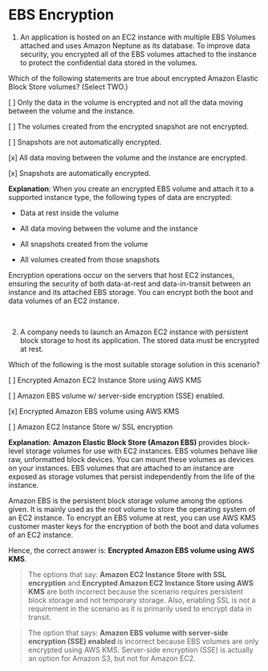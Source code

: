 # EBS Encryption

1. An application is hosted on an EC2 instance with multiple EBS Volumes attached and uses Amazon Neptune as its database. To improve data security, you encrypted all of the EBS volumes attached to the instance to protect the confidential data stored in the volumes. 

Which of the following statements are true about encrypted Amazon Elastic Block Store volumes? (Select TWO.)

[ ] Only the data in the volume is encrypted and not all the data moving between the volume and the instance.

[ ] The volumes created from the encrypted snapshot are not encrypted.

[ ] Snapshots are not automatically encrypted.

[x] All data moving between the volume and the instance are encrypted.

[x] Snapshots are automatically encrypted.

**Explanation**: When you create an encrypted EBS volume and attach it to a supported instance type, the following types of data are encrypted:

* Data at rest inside the volume

* All data moving between the volume and the instance

* All snapshots created from the volume

* All volumes created from those snapshots

Encryption operations occur on the servers that host EC2 instances, ensuring the security of both data-at-rest and data-in-transit between an instance and its attached EBS storage. You can encrypt both the boot and data volumes of an EC2 instance.

<br />

2. A company needs to launch an Amazon EC2 instance with persistent block storage to host its application. The stored data must be encrypted at rest.

Which of the following is the most suitable storage solution in this scenario?

[ ] Encrypted Amazon EC2 Instance Store using AWS KMS

[ ] Amazon EBS volume w/ server-side encryption (SSE) enabled.

[x] Encrypted Amazon EBS volume using AWS KMS

[ ] Amazon EC2 Instance Store w/ SSL encryption

**Explanation**: **Amazon Elastic Block Store (Amazon EBS)** provides block-level storage volumes for use with EC2 instances. EBS volumes behave like raw, unformatted block devices. You can mount these volumes as devices on your instances. EBS volumes that are attached to an instance are exposed as storage volumes that persist independently from the life of the instance.

Amazon EBS is the persistent block storage volume among the options given. It is mainly used as the root volume to store the operating system of an EC2 instance. To encrypt an EBS volume at rest, you can use AWS KMS customer master keys for the encryption of both the boot and data volumes of an EC2 instance.

Hence, the correct answer is: **Encrypted Amazon EBS volume using AWS KMS**.

> The options that say: **Amazon EC2 Instance Store with SSL encryption** and **Encrypted Amazon EC2 Instance Store using AWS KMS** are both incorrect because the scenario requires persistent block storage and not temporary storage. Also, enabling SSL is not a requirement in the scenario as it is primarily used to encrypt data in transit.

> The option that says: **Amazon EBS volume with server-side encryption (SSE) enabled** is incorrect because EBS volumes are only encrypted using AWS KMS. Server-side encryption (SSE) is actually an option for Amazon S3, but not for Amazon EC2.

<br />
